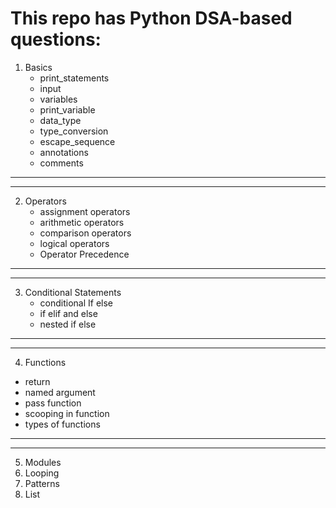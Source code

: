# This repo has Python DSA-based questions:

1) Basics
   - print_statements
   - input
   - variables
   - print_variable
   - data_type
   - type_conversion
   - escape_sequence
   - annotations
   - comments
***
***
2) Operators
   - assignment operators
   - arithmetic operators
   - comparison operators
   - logical operators
   - Operator Precedence
***
***
3) Conditional Statements
   - conditional If else
   - if elif and else
   - nested if else
***
***
4) Functions
  - return
  - named argument
  - pass function
  - scooping in function
  - types of functions
***
***
5) Modules
6) Looping
7) Patterns
8) List
